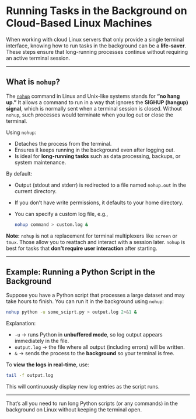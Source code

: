 # Running Tasks in the Background on Cloud-Based Linux Machines

When working with cloud Linux servers that only provide a single terminal interface, knowing how to run tasks in the background can be a **life-saver**. These steps ensure that long-running processes continue without requiring an active terminal session.

---

## What is `nohup`?

The [`nohup`](https://en.wikipedia.org/wiki/Nohup) command in Linux and Unix-like systems stands for **“no hang up.”** It allows a command to run in a way that ignores the **SIGHUP (hangup) signal**, which is normally sent when a terminal session is closed. Without `nohup`, such processes would terminate when you log out or close the terminal.

Using `nohup`:

* Detaches the process from the terminal.
* Ensures it keeps running in the background even after logging out.
* Is ideal for **long-running tasks** such as data processing, backups, or system maintenance.

By default:

* Output (stdout and stderr) is redirected to a file named `nohup.out` in the current directory.
* If you don’t have write permissions, it defaults to your home directory.
* You can specify a custom log file, e.g.,

  ```bash
  nohup command > custom.log &
  ```

 **Note:** `nohup` is not a replacement for terminal multiplexers like `screen` or `tmux`. Those allow you to reattach and interact with a session later. `nohup` is best for tasks that **don’t require user interaction** after starting.

---

## Example: Running a Python Script in the Background

Suppose you have a Python script that processes a large dataset and may take hours to finish. You can run it in the background using `nohup`:

```bash
nohup python -u some_sciprt.py > output.log 2>&1 &
```

Explanation:

* `-u` → runs Python in **unbuffered mode**, so log output appears immediately in the file.
* `output.log` → the file where all output (including errors) will be written.
* `&` → sends the process to the **background** so your terminal is free.

To **view the logs in real-time**, use:

```bash
tail -f output.log
```

This will continuously display new log entries as the script runs.

---

That’s all you need to run long Python scripts (or any commands) in the background on Linux without keeping the terminal open.
